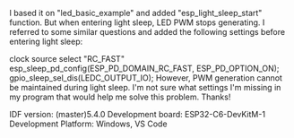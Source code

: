 I based it on "led_basic_example" and added "esp_light_sleep_start" function. But when entering light sleep, LED PWM stops generating.
I referred to some similar questions and added the following settings before entering light sleep:

clock source select "RC_FAST"
esp_sleep_pd_config(ESP_PD_DOMAIN_RC_FAST, ESP_PD_OPTION_ON);
gpio_sleep_sel_dis(LEDC_OUTPUT_IO);
However, PWM generation cannot be maintained during light sleep.
I'm not sure what settings I'm missing in my program that would help me solve this problem.
Thanks!

IDF version: (master)5.4.0
Development board: ESP32-C6-DevKitM-1
Development Platform: Windows, VS Code

